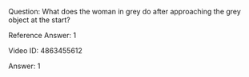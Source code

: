 Question: What does the woman in grey do after approaching the grey object at the start?

Reference Answer: 1

Video ID: 4863455612

Answer: 1

